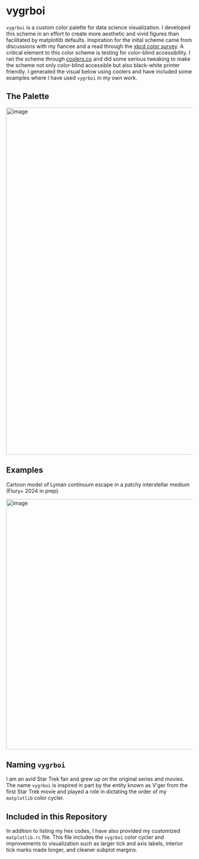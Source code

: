 # vygrboi

`vygrboi` is a custom color palette for data science visualization. I developed this scheme in an effort to create more aesthetic and vivid figures than facilitated by matplotlib defaults. Inspiration for the inital scheme came from discussions with my fiancee and a read through the [xkcd color survey](https://xkcd.com/color/rgb/). A critical element to this color scheme is testing for color-blind accessibility. I ran the scheme through [coolers.co](https://coolors.co/) and did some serious tweaking to make the scheme not only color-blind accessible but also black-white printer friendly. I generated the visual below using coolers and have included some examples where I have used `vygrboi` in my own work.

## The Palette

<img width="936" alt="image" src="https://github.com/sflury/vygrboi/assets/42982705/3f8618ac-7448-4002-b9f4-913a9264a619">

## Examples

Cartoon model of Lyman continuum escape in a patchy interstellar medium (Flury+ 2024 in prep)

<img width="675" alt="image" src="https://github.com/sflury/vygrboi/assets/42982705/77a65155-f804-488d-95b3-47bacbea6bd9">

## Naming `vygrboi`

I am an avid Star Trek fan and grew up on the original series and movies. The name `vygrboi` is inspired in part by the entity known as V'ger from the first Star Trek movie and played a role in dictating the order of my `matplotlib` color cycler.

## Included in this Repository

In addition to listing my hex codes, I have also provided my customized `matplotlib.rc` file. This file includes the `vygrboi` color cycler and improvements to visualization such as larger tick and axis labels, interior tick marks made longer, and cleaner subplot margins.
